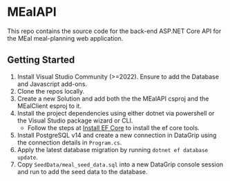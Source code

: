 # MEalAPI

This repo contains the source code for the back-end ASP.NET Core API for the
MEal meal-planning web application.

## Getting Started
1. Install Visual Studio Community (>=2022). Ensure to add the Database and
   Javascript add-ons.
2. Clone the repos locally.
3. Create a new Solution and add both the the MEalAPI csproj and the MEalClient
   esproj to it.
4. Install the project dependencies using either dotnet via powershell or the
   Visual Studio package wizard or CLI.
	* Follow the steps at [Install EF Core](https://docs.microsoft.com/en-us/ef/core/get-started/overview/install)
	  to install the ef core tools.
5. Install PostgreSQL v14 and create a new connection in DataGrip using the
   connection details in `Program.cs`.
6. Apply the latest database migration by running `dotnet ef database update`.
7. Copy `SeedData/meal_seed_data.sql` into a new DataGrip console session and
   run to add the seed data to the database.